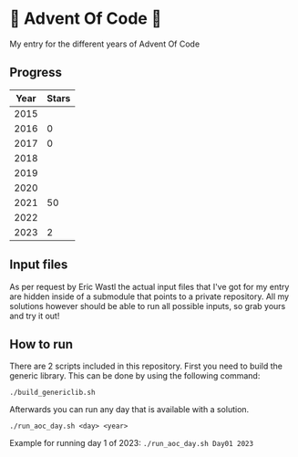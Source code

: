 # :christmas_tree: Advent Of Code :christmas_tree:

My entry for the different years of Advent Of Code

## Progress
| Year | Stars |
| - | - |
| 2015 | |
| 2016 | 0 |
| 2017 | 0 |
| 2018 | |
| 2019 | |
| 2020 |  |
| 2021 | 50 |
| 2022 |  |
| 2023 | 2 |

## Input files
As per request by Eric Wastl the actual input files that I've got for my entry are hidden inside of a submodule that points to a private repository. All my solutions however should be able to run all possible inputs, so grab yours and try it out!

## How to run
There are 2 scripts included in this repository. First you need to build the generic library. This can be done by using the following command:
```
./build_genericlib.sh
```
Afterwards you can run any day that is available with a solution.
```
./run_aoc_day.sh <day> <year>
```
Example for running day 1 of 2023: ```./run_aoc_day.sh Day01 2023```
